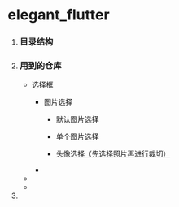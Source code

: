 # elegant_flutter

1. ### 目录结构

2. ### 用到的仓库

   - 选择框

     - 图片选择

       - 默认图片选择

       - 单个图片选择
       - [头像选择（先选择照片再进行裁切）](https://github.com/godaangel/flutter_crop_box)

     - 

   - 

   - 

3. 